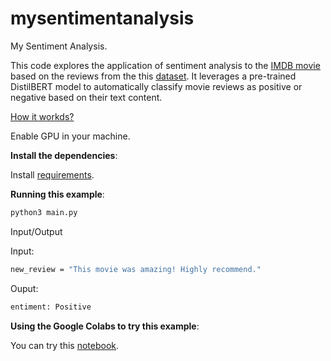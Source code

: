# mysentimentanalysis

My Sentiment Analysis. 

This code explores the application of sentiment analysis to the [IMDB movie](https://www.imdb.com/) based on the reviews from the this [dataset](https://huggingface.co/datasets/mteb/imdb). It leverages a pre-trained DistilBERT model to automatically classify movie reviews as positive or negative based on their text content.

[How it workds?](https://github.com/armandossrecife/mysentimentanalysis/blob/main/HowItWorks.md)

Enable GPU in your machine. 

**Install the dependencies**:

Install [requirements](https://github.com/armandossrecife/mysentimentanalysis/blob/main/requirements.txt).

**Running this example**: 

```bash
python3 main.py
```

Input/Output

Input:
```bash
new_review = "This movie was amazing! Highly recommend."
```

Ouput:
```bash
entiment: Positive
```

**Using the Google Colabs to try this example**: 

You can try this [notebook](https://github.com/armandossrecife/mysentimentanalysis/blob/main/my_sentiment_analysis.ipynb).
